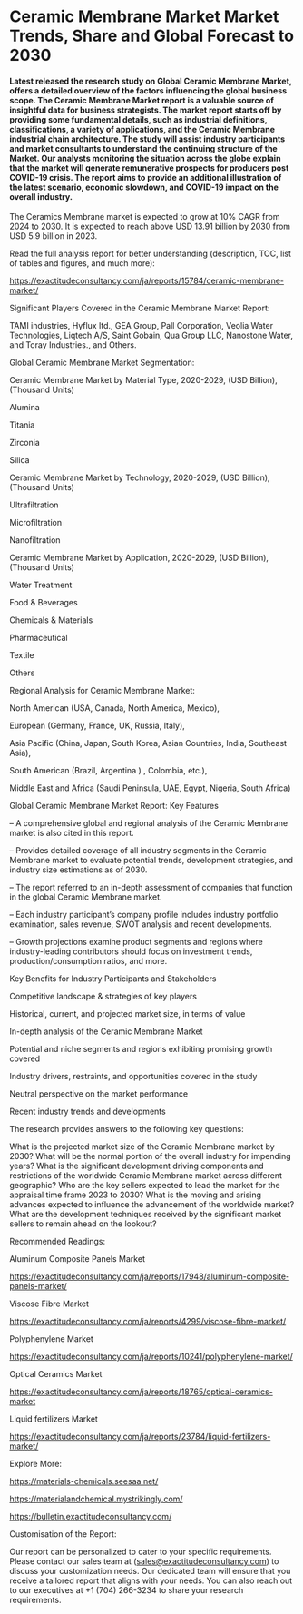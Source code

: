 # Ceramic Membrane Market Market Trends, Share and Global Forecast to 2030

#### Latest released the research study on Global Ceramic Membrane Market, offers a detailed overview of the factors influencing the global business scope. The Ceramic Membrane Market report is a valuable source of insightful data for business strategists. The market report starts off by providing some fundamental details, such as industrial definitions, classifications, a variety of applications, and the Ceramic Membrane industrial chain architecture. The study will assist industry participants and market consultants to understand the continuing structure of the Market. Our analysts monitoring the situation across the globe explain that the market will generate remunerative prospects for producers post COVID-19 crisis. The report aims to provide an additional illustration of the latest scenario, economic slowdown, and COVID-19 impact on the overall industry.

The Ceramics Membrane market is expected to grow at 10% CAGR from 2024 to 2030. It is expected to reach above USD 13.91 billion by 2030 from USD 5.9 billion in 2023.

Read the full analysis report for better understanding (description, TOC, list of tables and figures, and much more):

https://exactitudeconsultancy.com/ja/reports/15784/ceramic-membrane-market/

Significant Players Covered in the Ceramic Membrane Market Report:

TAMI industries, Hyflux ltd., GEA Group, Pall Corporation, Veolia Water Technologies, Liqtech A/S, Saint Gobain, Qua Group LLC, Nanostone Water, and Toray Industries., and Others.

Global Ceramic Membrane Market Segmentation:

Ceramic Membrane Market by Material Type, 2020-2029, (USD Billion), (Thousand Units)

Alumina

Titania

Zirconia

Silica

Ceramic Membrane Market by Technology, 2020-2029, (USD Billion), (Thousand Units)

Ultrafiltration

Microfiltration

Nanofiltration

Ceramic Membrane Market by Application, 2020-2029, (USD Billion), (Thousand Units)

Water Treatment

Food & Beverages

Chemicals & Materials

Pharmaceutical

Textile

Others

Regional Analysis for Ceramic Membrane Market:

North American (USA, Canada, North America, Mexico),

European (Germany, France, UK, Russia, Italy),

Asia Pacific (China, Japan, South Korea, Asian Countries, India, Southeast Asia),

South American (Brazil, Argentina ) , Colombia, etc.),

Middle East and Africa (Saudi Peninsula, UAE, Egypt, Nigeria, South Africa)

Global Ceramic Membrane Market Report: Key Features

– A comprehensive global and regional analysis of the Ceramic Membrane market is also cited in this report.

– Provides detailed coverage of all industry segments in the Ceramic Membrane market to evaluate potential trends, development strategies, and industry size estimations as of 2030.

– The report referred to an in-depth assessment of companies that function in the global Ceramic Membrane market.

– Each industry participant’s company profile includes industry portfolio examination, sales revenue, SWOT analysis and recent developments.

– Growth projections examine product segments and regions where industry-leading contributors should focus on investment trends, production/consumption ratios, and more.

Key Benefits for Industry Participants and Stakeholders

Competitive landscape & strategies of key players

Historical, current, and projected market size, in terms of value

In-depth analysis of the Ceramic Membrane Market

Potential and niche segments and regions exhibiting promising growth covered

Industry drivers, restraints, and opportunities covered in the study

Neutral perspective on the market performance

Recent industry trends and developments

The research provides answers to the following key questions:

What is the projected market size of the Ceramic Membrane market by 2030?
What will be the normal portion of the overall industry for impending years?
What is the significant development driving components and restrictions of the worldwide Ceramic Membrane market across different geographic?
Who are the key sellers expected to lead the market for the appraisal time frame 2023 to 2030?
What is the moving and arising advances expected to influence the advancement of the worldwide market?
What are the development techniques received by the significant market sellers to remain ahead on the lookout?

Recommended Readings:

Aluminum Composite Panels Market

https://exactitudeconsultancy.com/ja/reports/17948/aluminum-composite-panels-market/

Viscose Fibre Market

https://exactitudeconsultancy.com/ja/reports/4299/viscose-fibre-market/

Polyphenylene Market

https://exactitudeconsultancy.com/ja/reports/10241/polyphenylene-market/

Optical Ceramics Market

https://exactitudeconsultancy.com/ja/reports/18765/optical-ceramics-market

Liquid fertilizers Market

https://exactitudeconsultancy.com/ja/reports/23784/liquid-fertilizers-market/

Explore More:

https://materials-chemicals.seesaa.net/

https://materialandchemical.mystrikingly.com/

https://bulletin.exactitudeconsultancy.com/

Customisation of the Report:

Our report can be personalized to cater to your specific requirements. Please contact our sales team at (sales@exactitudeconsultancy.com) to discuss your customization needs. Our dedicated team will ensure that you receive a tailored report that aligns with your needs. You can also reach out to our executives at +1 (704) 266-3234 to share your research requirements.
